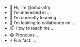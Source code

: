 - 👋 Hi, I’m @mhd-afrij
- 👀 I’m interested in ...
- 🌱 I’m currently learning ...
- 💞️ I’m looking to collaborate on ...
- 📫 How to reach me ...
- 😄 Pronouns: ...
- ⚡ Fun fact: ...

<!---
mhd-afrij/mhd-afrij is a ✨ special ✨ repository because its `README.md` (this file) appears on your GitHub profile.
You can click the Preview link to take a look at your changes.
--->
